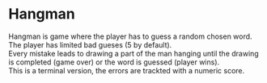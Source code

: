 # Hangman


Hangman is game where the player has to guess a random chosen word. The player has limited bad gueses (5 by default). \
Every mistake leads to drawing a part of the man hanging until the drawing is completed (game over) or the word is guessed (player wins). \
This is a terminal version, the errors are trackted with a numeric score. 
